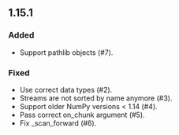 ## 1.15.1
### Added
- Support pathlib objects (#7).

### Fixed
- Use correct data types (#2).
- Streams are not sorted by name anymore (#3).
- Support older NumPy versions < 1.14 (#4).
- Pass correct on_chunk argument (#5).
- Fix _scan_forward (#6).
